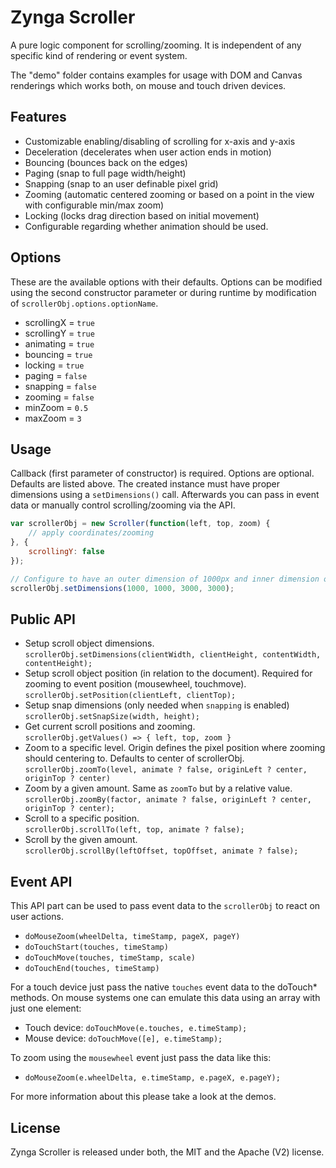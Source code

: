 Zynga Scroller
==============

A pure logic component for scrolling/zooming. It is independent of any specific kind of rendering or event system. 

The "demo" folder contains examples for usage with DOM and Canvas renderings which works both, on mouse and touch driven devices.

Features
--------

* Customizable enabling/disabling of scrolling for x-axis and y-axis
* Deceleration (decelerates when user action ends in motion)
* Bouncing (bounces back on the edges)
* Paging (snap to full page width/height)
* Snapping (snap to an user definable pixel grid)
* Zooming (automatic centered zooming or based on a point in the view with configurable min/max zoom)
* Locking (locks drag direction based on initial movement)
* Configurable regarding whether animation should be used.

Options
-------

These are the available options with their defaults. Options can be modified using the second constructor parameter or during runtime by modification of `scrollerObj.options.optionName`.

* scrollingX = `true`
* scrollingY = `true`
* animating = `true`
* bouncing = `true`
* locking = `true`
* paging = `false`
* snapping = `false`
* zooming = `false`
* minZoom = `0.5`
* maxZoom = `3`

Usage
-----

Callback (first parameter of constructor) is required. Options are optional. Defaults are listed above. The created instance must have proper dimensions using a `setDimensions()` call. Afterwards you can pass in event data or manually control scrolling/zooming via the API.

```js
var scrollerObj = new Scroller(function(left, top, zoom) {
	// apply coordinates/zooming
}, {
	scrollingY: false
});

// Configure to have an outer dimension of 1000px and inner dimension of 3000px
scrollerObj.setDimensions(1000, 1000, 3000, 3000);
```

Public API
----------

* Setup scroll object dimensions.  
  `scrollerObj.setDimensions(clientWidth, clientHeight, contentWidth, contentHeight);`
* Setup scroll object position (in relation to the document). Required for zooming to event position (mousewheel, touchmove).  
  `scrollerObj.setPosition(clientLeft, clientTop);`
* Setup snap dimensions (only needed when `snapping` is enabled)  
  `scrollerObj.setSnapSize(width, height);`
* Get current scroll positions and zooming.  
  `scrollerObj.getValues() => { left, top, zoom }`
* Zoom to a specific level. Origin defines the pixel position where zooming should centering to. Defaults to center of scrollerObj.  
  `scrollerObj.zoomTo(level, animate ? false, originLeft ? center, originTop ? center)`
* Zoom by a given amount. Same as `zoomTo` but by a relative value.  
  `scrollerObj.zoomBy(factor, animate ? false, originLeft ? center, originTop ? center);`
* Scroll to a specific position.  
  `scrollerObj.scrollTo(left, top, animate ? false);`
* Scroll by the given amount.  
  `scrollerObj.scrollBy(leftOffset, topOffset, animate ? false);`

Event API
---------

This API part can be used to pass event data to the `scrollerObj` to react on user actions. 

* `doMouseZoom(wheelDelta, timeStamp, pageX, pageY)`
* `doTouchStart(touches, timeStamp)`
* `doTouchMove(touches, timeStamp, scale)`
* `doTouchEnd(touches, timeStamp)`

For a touch device just pass the native `touches` event data to the doTouch* methods. On mouse systems one can emulate this data using an array with just one element:

* Touch device: `doTouchMove(e.touches, e.timeStamp);`
* Mouse device: `doTouchMove([e], e.timeStamp);`

To zoom using the `mousewheel` event just pass the data like this:

* `doMouseZoom(e.wheelDelta, e.timeStamp, e.pageX, e.pageY);`

For more information about this please take a look at the demos.

License
-------

Zynga Scroller is released under both, the MIT and the Apache (V2) license.